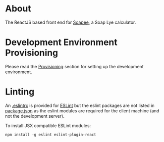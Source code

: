 # About

The ReactJS based front end for [Soapee](http://soapee.com), a Soap Lye calculator.

# Development Environment Provisioning

Please read the [Provisioning](./doc/provision.md) section for setting up the development environment.

# Linting

An [.eslintrc](./eslintrc) is provided for [ESLint](http://eslint.org/) but the eslint packages are not listed in [package.json](./package.json) as
  the eslint modules are required for the client machine (and not the development server).

To install JSX compatible ESLint modules:

```
npm install -g eslint eslint-plugin-react
```